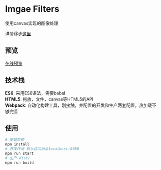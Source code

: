 # Imgae Filters
使用canvas实现的图像处理

详情移步[这里](https://ytime.github.io/2017/07/05/%E5%9F%BA%E4%BA%8Ecanvas%E5%AE%9E%E7%8E%B0%E5%9B%BE%E5%83%8F%E5%A4%84%E7%90%86/ "基于canvas的图像处理") 
## 预览
[在线预览](imgFilter.ytime.me "imgFilter在线预览")
## 技术栈
**ES6**: 采用ES6语法，需要babel  
**HTML5**: 拖放，文件，canvas等HTML5的API  
**Webpack**: 自动化构建工具，刚接触，并配置的开发和生产两套配置。热加载不够完善  
## 使用
````bash
# 安装依赖
npm install
# 开发环境 默认访问地址localhost:8080
npm run start
# 生产 dist/
npm run build
````
